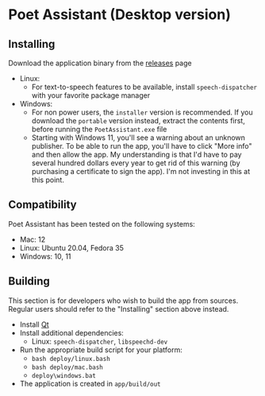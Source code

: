 # Poet Assistant (Desktop version)

## Installing
Download the application binary from the [releases](https://github.com/caarmen/poet-assistant-desktop/releases) page
* Linux:
  - For text-to-speech features to be available, install `speech-dispatcher` with your favorite package manager
* Windows:
  - For non power users, the `installer` version is recommended. If you download the `portable` version instead, extract the contents first, before running the `PoetAssistant.exe` file
  - Starting with Windows 11, you'll see a warning about an unknown publisher. To be able to run the app, you'll have to click "More info" and then allow the app. My understanding is that I'd have to pay several hundred dollars every year to get rid of this warning (by purchasing a certificate to sign the app). I'm not investing in this at this point.

## Compatibility
Poet Assistant has been tested on the following systems:
* Mac: 12
* Linux: Ubuntu 20.04, Fedora 35
* Windows: 10, 11

## Building

This section is for developers who wish to build the app from sources. Regular users should refer to the "Installing" section above instead.

* Install [Qt](https://qt.io)
* Install additional dependencies:
  - Linux: `speech-dispatcher`, `libspeechd-dev`
* Run the appropriate build script for your platform:
  - `bash deploy/linux.bash`
  - `bash deploy/mac.bash`
  - `deploy\windows.bat`
* The application is created in `app/build/out`


